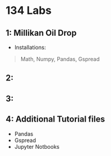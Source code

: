 # 134 Labs

## 1: Millikan Oil Drop 
- Installations: 
> Math, Numpy, Pandas, Gspread
## 2: 
## 3: 
## 4: Additional Tutorial files  
- Pandas 
- Gspread
- Jupyter Notbooks 
